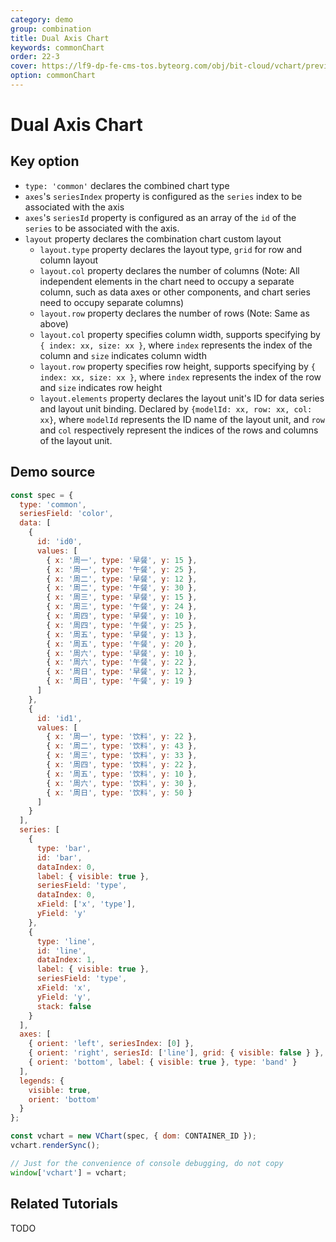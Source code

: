 ```yaml
---
category: demo
group: combination
title: Dual Axis Chart
keywords: commonChart
order: 22-3
cover: https://lf9-dp-fe-cms-tos.byteorg.com/obj/bit-cloud/vchart/preview/combination/dual-axis.png
option: commonChart
---
```


# Dual Axis Chart

## Key option

- `type: 'common'` declares the combined chart type
- `axes`'s `seriesIndex` property is configured as the `series` index to be associated with the axis
- `axes`'s `seriesId` property is configured as an array of the `id` of the `series` to be associated with the axis.
- `layout` property declares the combination chart custom layout
  - `layout.type` property declares the layout type, `grid` for row and column layout
  - `layout.col` property declares the number of columns (Note: All independent elements in the chart need to occupy a separate column, such as data axes or other components, and chart series need to occupy separate columns)
  - `layout.row` property declares the number of rows (Note: Same as above)
  - `layout.col` property specifies column width, supports specifying by `{ index: xx, size: xx }`, where `index` represents the index of the column and `size` indicates column width
  - `layout.row` property specifies row height, supports specifying by `{ index: xx, size: xx }`, where `index` represents the index of the row and `size` indicates row height
  - `layout.elements` property declares the layout unit's ID for data series and layout unit binding. Declared by `{modelId: xx, row: xx, col: xx}`, where `modelId` represents the ID name of the layout unit, and `row` and `col` respectively represent the indices of the rows and columns of the layout unit.

## Demo source

```javascript livedemo
const spec = {
  type: 'common',
  seriesField: 'color',
  data: [
    {
      id: 'id0',
      values: [
        { x: '周一', type: '早餐', y: 15 },
        { x: '周一', type: '午餐', y: 25 },
        { x: '周二', type: '早餐', y: 12 },
        { x: '周二', type: '午餐', y: 30 },
        { x: '周三', type: '早餐', y: 15 },
        { x: '周三', type: '午餐', y: 24 },
        { x: '周四', type: '早餐', y: 10 },
        { x: '周四', type: '午餐', y: 25 },
        { x: '周五', type: '早餐', y: 13 },
        { x: '周五', type: '午餐', y: 20 },
        { x: '周六', type: '早餐', y: 10 },
        { x: '周六', type: '午餐', y: 22 },
        { x: '周日', type: '早餐', y: 12 },
        { x: '周日', type: '午餐', y: 19 }
      ]
    },
    {
      id: 'id1',
      values: [
        { x: '周一', type: '饮料', y: 22 },
        { x: '周二', type: '饮料', y: 43 },
        { x: '周三', type: '饮料', y: 33 },
        { x: '周四', type: '饮料', y: 22 },
        { x: '周五', type: '饮料', y: 10 },
        { x: '周六', type: '饮料', y: 30 },
        { x: '周日', type: '饮料', y: 50 }
      ]
    }
  ],
  series: [
    {
      type: 'bar',
      id: 'bar',
      dataIndex: 0,
      label: { visible: true },
      seriesField: 'type',
      dataIndex: 0,
      xField: ['x', 'type'],
      yField: 'y'
    },
    {
      type: 'line',
      id: 'line',
      dataIndex: 1,
      label: { visible: true },
      seriesField: 'type',
      xField: 'x',
      yField: 'y',
      stack: false
    }
  ],
  axes: [
    { orient: 'left', seriesIndex: [0] },
    { orient: 'right', seriesId: ['line'], grid: { visible: false } },
    { orient: 'bottom', label: { visible: true }, type: 'band' }
  ],
  legends: {
    visible: true,
    orient: 'bottom'
  }
};

const vchart = new VChart(spec, { dom: CONTAINER_ID });
vchart.renderSync();

// Just for the convenience of console debugging, do not copy
window['vchart'] = vchart;
```

## Related Tutorials

TODO
